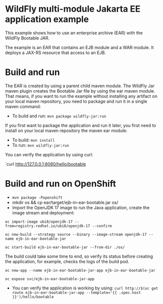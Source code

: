 # WildFly multi-module Jakarta EE application example

This example shows how to use an enterprise archive (EAR) with the WildFly Bootable JAR.

The example is an EAR that contains an EJB module and a WAR module. It deploys a JAX-RS resource that access to an EJB.

Build and run
=============

The EAR is created by using a parent child maven module. The WildFly Jar maven plugin creates the Bootable Jar file by using the ear maven module. That means, if you want to run the example without installing any artifact on your local maven repository, you need to package and run it in a single maven command:

* To build and run: `mvn package wildfly-jar:run`

If you first want to package the application and run it later, you first need to install on your local maven repository the maven ear module:

* To build: `mvn install`
* To run: `mvn wildfly-jar:run`

You can verify the application by using curl:

`curl http://127.0.0.1:8080/hello/bootable


Build and run on OpenShift
==========================

* `mvn package -Popenshift`
* mkdir os && cp ear/target/ejb-in-ear-bootable.jar os/
* Import the OpenJDK 17 image to run the Java application, create the image stream and deployment:
```
oc import-image ubi8/openjdk-17 --from=registry.redhat.io/ubi8/openjdk-17 --confirm

oc new-build --strategy source --binary --image-stream openjdk-17 --name ejb-in-ear-bootable-jar

oc start-build ejb-in-ear-bootable-jar --from-dir ./os/
```

The build could take some time to end, so verify its status before creating the application, for example, checks the logs of the build pod.

```
oc new-app --name ejb-in-ear-bootable-jar-app ejb-in-ear-bootable-jar

oc expose svc/ejb-in-ear-bootable-jar-app
```
* You can verify the application is working by using:
`curl http://$(oc get route ejb-in-ear-bootable-jar-app --template='{{ .spec.host }}')/hello/bootable`


